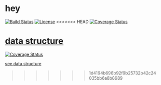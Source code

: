 # hey

[![Build Status](https://travis-ci.org/gebv/hey.svg?branch=master)](https://travis-ci.org/gebv/hey)
[![License](http://img.shields.io/badge/license-mit-blue.svg?style=flat-square)](https://raw.githubusercontent.com/gebv/hey/master/LICENSE)
<<<<<<< HEAD
[![Coverage Status](http://img.shields.io/coveralls/gebv/hey.svg?style=flat-square)](https://coveralls.io/r/gebv/hey)

[data structure](https://github.com/gebv/hey/wiki#architecture)
=======
[![Coverage Status](https://coveralls.io/repos/github/gebv/hey/badge.svg?branch=master)](https://coveralls.io/github/gebv/hey?branch=master)

[see data structure](https://github.com/gebv/hey/wiki#architecture)
>>>>>>> 1d4164b696b92f9b25732b42c24035bb6a8b8989
